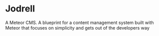 Jodrell
=======

A Meteor CMS. A blueprint for a content management system built with Meteor that focuses on simplicity and gets out of the developers way
